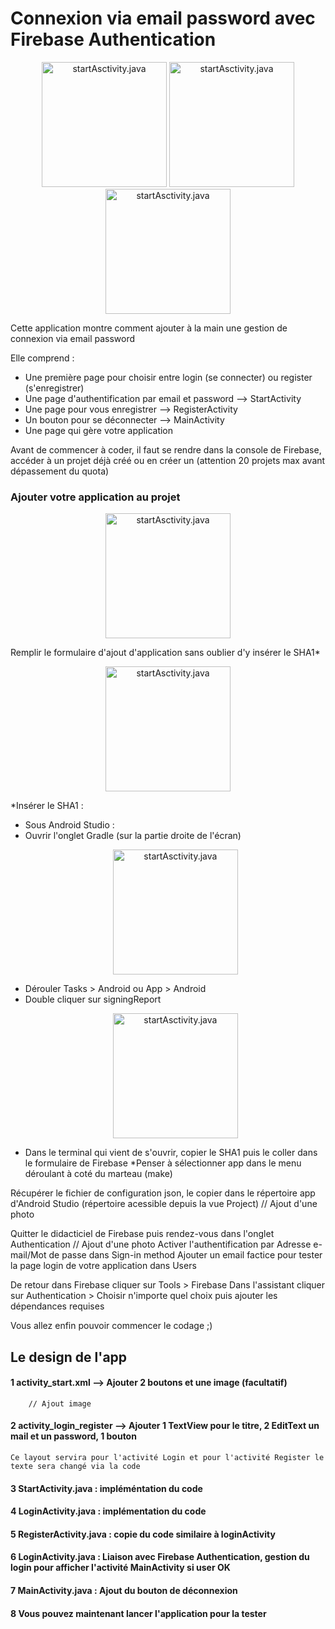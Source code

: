 # Connexion via email password avec Firebase Authentication

<p align="center">
  <img src="https://samuelvialle.com/imgGit/startActivity.png" width="200" title="startAsctivity.java">
  <img src="https://samuelvialle.com/imgGit/loginActivity.png" width="200" title="startAsctivity.java">
  <img src="https://samuelvialle.com/imgGit/registerActivity.png" width="200" title="startAsctivity.java">
</p>

Cette application montre comment ajouter à la main une gestion de connexion via email password
     
Elle comprend : 
   - Une première page pour choisir entre login (se connecter) ou register (s'enregistrer)
   - Une page d'authentification par email et password --> StartActivity
   - Une page pour vous enregistrer --> RegisterActivity
   - Un bouton pour se déconnecter --> MainActivity
   - Une page qui gère votre application

Avant de commencer à coder, il faut se rendre dans la console de Firebase, accéder à un projet déjà créé ou en créer un (attention 20 projets max avant dépassement du quota)
     
### Ajouter votre application au projet
<p align="center">
     <img src="https://samuelvialle.com/imgGit/addAppToFB.png" width="200" title="startAsctivity.java">
</p>
Remplir le formulaire d'ajout d'application sans oublier d'y insérer le SHA1*
<p align="center">
     <img src="https://samuelvialle.com/imgGit/addAppToFirebase.png" width="200" title="startAsctivity.java">
</p>

*Insérer le SHA1 :
- Sous Android Studio :
- Ouvrir l'onglet Gradle (sur la partie droite de l'écran)</td>
     <p align="center">
          <img src="https://samuelvialle.com/imgGit/Gradle.png" width="200" title="startAsctivity.java">
     </p>
- Dérouler Tasks > Android ou App > Android 
- Double cliquer sur signingReport
     <p align="center">
          <img src="https://samuelvialle.com/imgGit/Gradle2.png" width="200" title="startAsctivity.java">
     </p>
- Dans le terminal qui vient de s'ouvrir, copier le SHA1 puis le coller dans le formulaire de Firebase
*Penser à sélectionner app dans le menu déroulant à coté du marteau (make) 

Récupérer le fichier de configuration json, le copier dans le répertoire app d'Android Studio (répertoire acessible depuis la vue Project)
 // Ajout d'une photo
        
Quitter le didacticiel de Firebase puis rendez-vous dans l'onglet Authentication
            // Ajout d'une photo
Activer l'authentification par Adresse e-mail/Mot de passe dans Sign-in method
Ajouter un email factice pour tester la page login de votre application dans Users
     
De retour dans Firebase cliquer sur Tools > Firebase
Dans l'assistant cliquer sur Authentication > Choisir n'importe quel choix puis ajouter les dépendances requises          

Vous allez enfin pouvoir commencer le codage ;)
                
## Le design de l'app

#### 1 activity_start.xml --> Ajouter 2 boutons et une image (facultatif)
        // Ajout image 
     
#### 2 activity_login_register --> Ajouter 1 TextView pour le titre, 2 EditText un mail et un password, 1 bouton
    Ce layout servira pour l'activité Login et pour l'activité Register le texte sera changé via la code  

#### 3 StartActivity.java : impléméntation du code

#### 4 LoginActivity.java : implémentation du code

#### 5 RegisterActivity.java : copie du code similaire à loginActivity

#### 6 LoginActivity.java : Liaison avec Firebase Authentication, gestion du login pour afficher l'activité MainActivity si user OK

#### 7 MainActivity.java : Ajout du bouton de déconnexion

#### 8 Vous pouvez maintenant lancer l'application pour la tester
        
        

